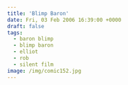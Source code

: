 ```yaml
---
title: 'Blimp Baron'
date: Fri, 03 Feb 2006 16:39:00 +0000
draft: false
tags:
  - baron blimp
  - blimp baron
  - elliot
  - rob
  - silent film
image: /img/comic152.jpg
---
```


